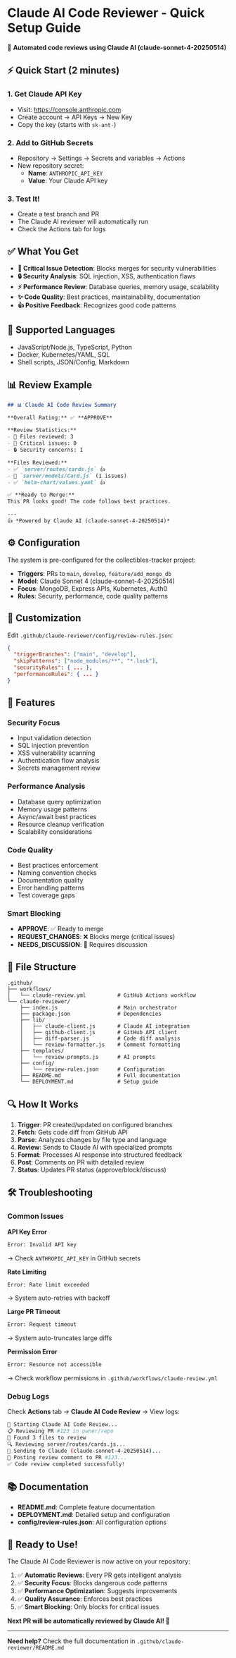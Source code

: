 # Claude AI Code Reviewer - Quick Setup Guide

🤖 **Automated code reviews using Claude AI (claude-sonnet-4-20250514)**

## ⚡ Quick Start (2 minutes)

### 1. Get Claude API Key
- Visit: https://console.anthropic.com
- Create account → API Keys → New Key
- Copy the key (starts with `sk-ant-`)

### 2. Add to GitHub Secrets
- Repository → Settings → Secrets and variables → Actions
- New repository secret:
  - **Name**: `ANTHROPIC_API_KEY`
  - **Value**: Your Claude API key

### 3. Test It!
- Create a test branch and PR
- The Claude AI reviewer will automatically run
- Check the Actions tab for logs

## ✅ What You Get

- **🚨 Critical Issue Detection**: Blocks merges for security vulnerabilities
- **🔒 Security Analysis**: SQL injection, XSS, authentication flaws
- **⚡ Performance Review**: Database queries, memory usage, scalability
- **✨ Code Quality**: Best practices, maintainability, documentation
- **👍 Positive Feedback**: Recognizes good code patterns

## 🎯 Supported Languages

- JavaScript/Node.js, TypeScript, Python
- Docker, Kubernetes/YAML, SQL
- Shell scripts, JSON/Config, Markdown

## 📊 Review Example

```markdown
## 📊 Claude AI Code Review Summary

**Overall Rating:** ✅ **APPROVE**

**Review Statistics:**
- 📄 Files reviewed: 3
- 🚨 Critical issues: 0
- 🔒 Security concerns: 1

**Files Reviewed:**
- ✅ `server/routes/cards.js` 👍
- 💭 `server/models/Card.js` (1 issues)
- ✅ `helm-chart/values.yaml` 👍

✅ **Ready to Merge:**
This PR looks good! The code follows best practices.

---
👍 *Powered by Claude AI (claude-sonnet-4-20250514)*
```

## ⚙️ Configuration

The system is pre-configured for the collectibles-tracker project:

- **Triggers**: PRs to `main`, `develop`, `feature/add_mongo_db`
- **Model**: Claude Sonnet 4 (claude-sonnet-4-20250514)
- **Focus**: MongoDB, Express APIs, Kubernetes, Auth0
- **Rules**: Security, performance, code quality patterns

## 🔧 Customization

Edit `.github/claude-reviewer/config/review-rules.json`:

```json
{
  "triggerBranches": ["main", "develop"],
  "skipPatterns": ["node_modules/**", "*.lock"],
  "securityRules": { ... },
  "performanceRules": { ... }
}
```

## 🚀 Features

### Security Focus
- Input validation detection
- SQL injection prevention
- XSS vulnerability scanning
- Authentication flow analysis
- Secrets management review

### Performance Analysis
- Database query optimization
- Memory usage patterns
- Async/await best practices
- Resource cleanup verification
- Scalability considerations

### Code Quality
- Best practices enforcement
- Naming convention checks
- Documentation quality
- Error handling patterns
- Test coverage gaps

### Smart Blocking
- **APPROVE**: ✅ Ready to merge
- **REQUEST_CHANGES**: ❌ Blocks merge (critical issues)
- **NEEDS_DISCUSSION**: 💭 Requires discussion

## 📁 File Structure

```
.github/
├── workflows/
│   └── claude-review.yml          # GitHub Actions workflow
└── claude-reviewer/
    ├── index.js                   # Main orchestrator
    ├── package.json               # Dependencies
    ├── lib/
    │   ├── claude-client.js       # Claude AI integration
    │   ├── github-client.js       # GitHub API client
    │   ├── diff-parser.js         # Code diff analysis
    │   └── review-formatter.js    # Comment formatting
    ├── templates/
    │   └── review-prompts.js      # AI prompts
    ├── config/
    │   └── review-rules.json      # Configuration
    ├── README.md                  # Full documentation
    └── DEPLOYMENT.md              # Setup guide
```

## 🔍 How It Works

1. **Trigger**: PR created/updated on configured branches
2. **Fetch**: Gets code diff from GitHub API
3. **Parse**: Analyzes changes by file type and language
4. **Review**: Sends to Claude AI with specialized prompts
5. **Format**: Processes AI response into structured feedback
6. **Post**: Comments on PR with detailed review
7. **Status**: Updates PR status (approve/block/discuss)

## 🛠️ Troubleshooting

### Common Issues

**API Key Error**
```bash
Error: Invalid API key
```
→ Check `ANTHROPIC_API_KEY` in GitHub secrets

**Rate Limiting**
```bash
Error: Rate limit exceeded
```
→ System auto-retries with backoff

**Large PR Timeout**
```bash
Error: Request timeout
```
→ System auto-truncates large diffs

**Permission Error**
```bash
Error: Resource not accessible
```
→ Check workflow permissions in `.github/workflows/claude-review.yml`

### Debug Logs

Check **Actions** tab → **Claude AI Code Review** → View logs:

```bash
🤖 Starting Claude AI Code Review...
📋 Reviewing PR #123 in owner/repo
📁 Found 3 files to review
🔍 Reviewing server/routes/cards.js...
🧠 Sending to Claude (claude-sonnet-4-20250514)...
💬 Posting review comment to PR #123...
✅ Code review completed successfully!
```

## 📚 Documentation

- **README.md**: Complete feature documentation
- **DEPLOYMENT.md**: Detailed setup and configuration
- **config/review-rules.json**: All configuration options

## 🎉 Ready to Use!

The Claude AI Code Reviewer is now active on your repository:

1. ✅ **Automatic Reviews**: Every PR gets intelligent analysis
2. ✅ **Security Focus**: Blocks dangerous code patterns
3. ✅ **Performance Optimization**: Suggests improvements
4. ✅ **Quality Assurance**: Enforces best practices
5. ✅ **Smart Blocking**: Only blocks for critical issues

**Next PR will be automatically reviewed by Claude AI! 🚀**

---

**Need help?** Check the full documentation in `.github/claude-reviewer/README.md`
